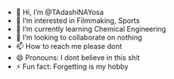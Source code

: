 - 👋 Hi, I’m @TAdashiNAYosa
- 👀 I’m interested in Filmmaking, Sports
- 🌱 I’m currently learning Chemical Engineering
- 💞️ I’m looking to collaborate on nothing
- 📫 How to reach me please dont
- 😄 Pronouns: I dont believe in this shit
- ⚡ Fun fact: Forgetting is my hobby

<!---
TAdashiNAYosa/TAdashiNAYosa is a ✨ special ✨ repository because its `README.md` (this file) appears on your GitHub profile.
You can click the Preview link to take a look at your changes.
--->
